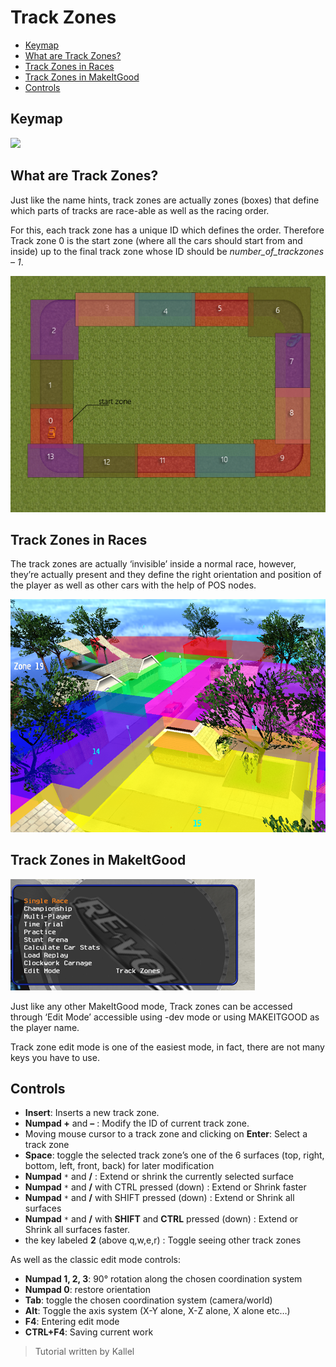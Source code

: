 # Track Zones

<!-- MarkdownTOC autolink='true' -->

- [Keymap](#keymap)
- [What are Track Zones?](#what-are-track-zones)
- [Track Zones in Races](#track-zones-in-races)
- [Track Zones in MakeItGood](#track-zones-in-makeitgood)
- [Controls](#controls)

<!-- /MarkdownTOC -->


## Keymap
![](MIG_Track_Zones.png)

## What are Track Zones?

Just like the name hints, track zones are actually zones (boxes) that define which parts of tracks are race-able as well as the racing order.

For this, each track zone has a unique ID which defines the order. Therefore Track zone 0 is the start zone (where all the cars should start from and inside) up to the final track zone whose ID should be _number_of_trackzones – 1_.

![](cgr.png)

## Track Zones in Races
The track zones are actually ‘invisible’ inside a normal race, however, they’re actually present and they define the right orientation and position of the player as well as other cars with the help of POS nodes.

![](taz.png)

## Track Zones in MakeItGood

![](mig_tz.png)

Just like any other MakeItGood mode, Track zones can be accessed through ‘Edit Mode’ accessible using -dev mode or using MAKEITGOOD as the player name.

Track zone edit mode is one of the easiest mode, in fact, there are not many keys you have to use.

## Controls

+ **Insert**: Inserts a new track zone.
+ **Numpad +** and **–** : Modify the ID of current track zone.
+ Moving mouse cursor to a track zone and clicking on **Enter**: Select a track zone
+ **Space**: toggle the selected track zone’s one of the 6 surfaces (top, right, bottom, left, front, back) for later modification
+ **Numpad** `*`  and **/** : Extend or shrink the currently selected surface
+ **Numpad** `*`  and **/** with CTRL pressed (down) : Extend or Shrink faster
+ **Numpad** `*` and **/** with SHIFT pressed (down) : Extend or Shrink all surfaces
+ **Numpad** `*` and **/** with **SHIFT** and **CTRL** pressed (down) : Extend or Shrink all surfaces faster.
+ the key labeled **2** (above q,w,e,r) : Toggle seeing other track zones

As well as the classic edit mode controls:

+ **Numpad 1, 2, 3**: 90° rotation along the chosen coordination system
+ **Numpad 0**: restore orientation
+ **Tab**: toggle the chosen coordination   system (camera/world)
+ **Alt**: Toggle the axis system (X-Y alone, X-Z alone, X alone etc…)
+ **F4**: Entering edit mode
+ **CTRL+F4**: Saving current work

> Tutorial written by Kallel
